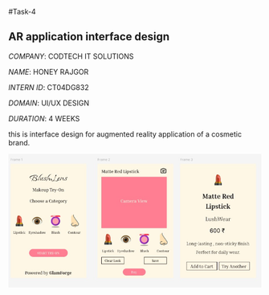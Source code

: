 #Task-4

## AR application interface design

*COMPANY*: CODTECH IT SOLUTIONS

*NAME*: HONEY RAJGOR

*INTERN ID*: CT04DG832

*DOMAIN*: UI/UX DESIGN

*DURATION*: 4 WEEKS

this is interface design for augmented reality application of a cosmetic brand.

![image_alt](https://github.com/HoneyRajgor/AR-application-design/blob/main/IMG-20250923-WA0004.jpg?raw=true)
